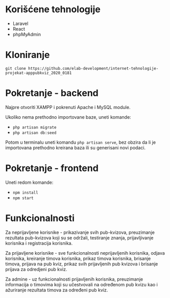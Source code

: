 # Korišćene tehnologije
* Laravel
* React
* phpMyAdmin

# Kloniranje

`git clone https://github.com/elab-development/internet-tehnologije-projekat-apppubkviz_2020_0181 `

# Pokretanje - backend

Najpre otvoriti XAMPP i pokrenuti Apache i MySQL module.

Ukoliko nema prethodno importovane baze, uneti komande:
  *  `php artisan migrate`
  *  `php artisan db:seed`

Potom u terminalu uneti komandu `php artisan serve`, bez obzira da li je importovana prethodno kreirana baza ili su generisani novi podaci.

# Pokretanje - frontend

Uneti redom komande:

* `npm install`
* `npm start`

# Funkcionalnosti

Za neprijavljene korisnike - prikazivanje svih pub-kvizova, preuzimanje rezultata pub-kvizova koji su se održali, testiranje znanja, prijavljivanje korisnika i registracija korisnika.

Za prijavljene korisnike - sve funkcionalnosti neprijavljenih korisnika, odjava korisnika, kreiranje timova korisnika, prikaz timova korisnika, brisanje timova, prijava na pub kviz, prikaz svih prijavljenih pub kvizova i brisanje prijava za odredjeni pub kviz.

Za admine - uz funkcionalnosti prijavljenih korisnika, preuzimanje informacija o timovima koji su učestvovali na određenom pub kvizu kao i ažuriranje rezultata timova za određeni pub kviz.
